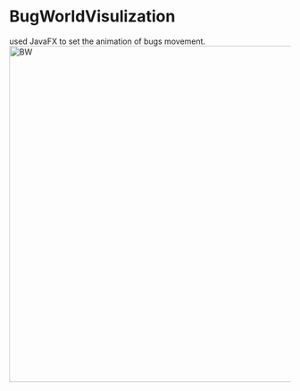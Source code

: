 # BugWorldVisulization
used JavaFX to set the animation of bugs movement.
<img width="601" alt="BW" src="https://user-images.githubusercontent.com/65016554/141087311-fb9fded7-6231-4cfe-b0d1-33a8d0f72003.png">
